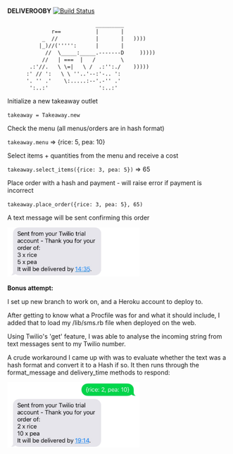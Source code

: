 **DELIVEROOBY** [![Build Status](https://travis-ci.org/makersacademy/takeaway-challenge.svg?branch=master)](https://travis-ci.org/makersacademy/takeaway-challenge)
```
                            _________
              r==           |       |
           _  //            |       |   ))))
          |_)//(''''':      |       |
            //  \_____:_____.-------D     )))))
           //   | ===  |   /        \
       .:'//.   \ \=|   \ /  .:'':./    )))))
      :' // ':   \ \ ''..'--:'-.. ':
      '. '' .'    \:.....:--'.-'' .'
       ':..:'                ':..:'

```

Initialize a new takeaway outlet

  `takeaway = Takeaway.new`

Check the menu (all menus/orders are in hash format)

  `takeaway.menu` => {rice: 5, pea: 10}

Select items + quantities from the menu and receive a cost

  `takeaway.select_items({rice: 3, pea: 5})` => 65

Place order with a hash and payment - will raise error if payment is incorrect

  `takeaway.place_order({rice: 3, pea: 5}, 65)`

A text message will be sent confirming this order

<img src=/images/orderconf.jpg width=300/>

**Bonus attempt:**

I set up new branch to work on, and a Heroku account to deploy to.

After getting to know what a Procfile was for and what it should include, I added that to load my /lib/sms.rb file when deployed on the web.

Using Twilio's 'get' feature, I was able to analyse the incoming string from text messages sent to my Twilio number.

A crude workaround I came up with was to evaluate whether the text was a hash format and convert it to a Hash if so. It then runs through the format_message and delivery_time methods to respond:

<img src=/images/textconf.jpg width=300/>
